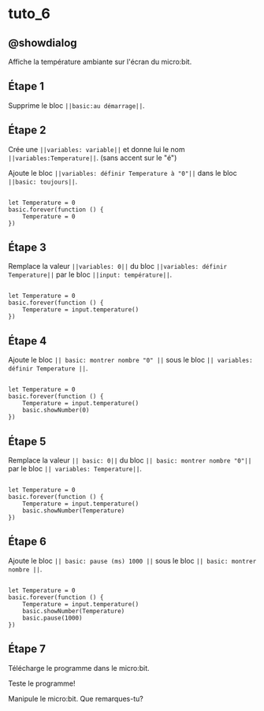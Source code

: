 # tuto_6

## @showdialog

Affiche la température ambiante sur l'écran du micro:bit.

## Étape 1

Supprime le bloc ``||basic:au démarrage||``.

## Étape 2

Crée une ``||variables: variable||`` et donne lui le nom ``||variables:Temperature||``. (sans accent sur le "é")

Ajoute le bloc ``||variables: définir Temperature à "0"||`` dans le bloc ``||basic: toujours||``.

```blocks

let Temperature = 0
basic.forever(function () {
    Temperature = 0
})

```

## Étape 3

Remplace la valeur ``||variables: 0||`` du bloc ``||variables: définir Temperature||`` par le bloc ``||input: température||``. 

```blocks

let Temperature = 0
basic.forever(function () {
    Temperature = input.temperature()
})

```

## Étape 4

Ajoute le bloc ``|| basic: montrer nombre "0" ||`` sous le bloc ``|| variables: définir Temperature ||``.

```blocks

let Temperature = 0
basic.forever(function () {
    Temperature = input.temperature()
    basic.showNumber(0)
})

```

## Étape 5

Remplace la valeur ``|| basic: 0||`` du bloc ``|| basic: montrer nombre "0"||`` par le bloc ``|| variables: Temperature||``. 

```blocks

let Temperature = 0
basic.forever(function () {
    Temperature = input.temperature()
    basic.showNumber(Temperature)
})
```

## Étape 6

Ajoute le bloc ``|| basic: pause (ms) 1000 ||`` sous le bloc ``|| basic: montrer nombre ||``.

```blocks

let Temperature = 0
basic.forever(function () {
    Temperature = input.temperature()
    basic.showNumber(Temperature)
    basic.pause(1000)
})

```

## Étape 7

Télécharge le programme dans le micro:bit.

Teste le programme!

Manipule le micro:bit. Que remarques-tu?